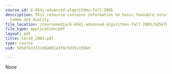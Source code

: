 ```yaml
---
course_id: 6-854j-advanced-algorithms-fall-2005
description: This resource contains information on basic feasable solution, Farkas'
  lemma and duality.
file_location: /coursemedia/6-854j-advanced-algorithms-fall-2005/5d5d7b3332cd8a001a378c5d15c15b6d_lec10_2003.pdf
file_type: application/pdf
layout: pdf
title: lec10_2003.pdf
type: course
uid: 5d5d7b3332cd8a001a378c5d15c15b6d

---
```

None